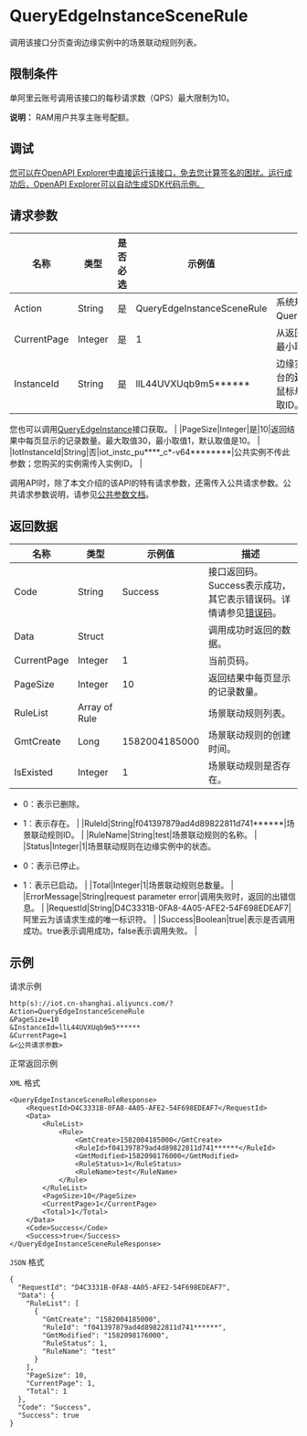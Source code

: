 # QueryEdgeInstanceSceneRule

调用该接口分页查询边缘实例中的场景联动规则列表。

## 限制条件

单阿里云账号调用该接口的每秒请求数（QPS）最大限制为10。

**说明：** RAM用户共享主账号配额。

## 调试

[您可以在OpenAPI Explorer中直接运行该接口，免去您计算签名的困扰。运行成功后，OpenAPI Explorer可以自动生成SDK代码示例。](https://api.aliyun.com/#product=Iot&api=QueryEdgeInstanceSceneRule&type=RPC&version=2018-01-20)

## 请求参数

|名称|类型|是否必选|示例值|描述|
|--|--|----|---|--|
|Action|String|是|QueryEdgeInstanceSceneRule|系统规定参数。取值：QueryEdgeInstanceSceneRule。 |
|CurrentPage|Integer|是|1|从返回结果中的第几页开始显示。最小取值为1。 |
|InstanceId|String|是|llL44UVXUqb9m5\*\*\*\*\*\*|边缘实例的ID。在物联网平台控制台的**边缘计算** \> **边缘实例**页面中，鼠标悬浮在目标边缘实例名称上获取ID。

 您也可以调用[QueryEdgeInstance](~~135214~~)接口获取。 |
|PageSize|Integer|是|10|返回结果中每页显示的记录数量。最大取值30，最小取值1，默认取值是10。 |
|IotInstanceId|String|否|iot\_instc\_pu\*\*\*\*\_c\*-v64\*\*\*\*\*\*\*\*|公共实例不传此参数；您购买的实例需传入实例ID。 |

调用API时，除了本文介绍的该API的特有请求参数，还需传入公共请求参数。公共请求参数说明，请参见[公共参数文档](~~135196~~)。

## 返回数据

|名称|类型|示例值|描述|
|--|--|---|--|
|Code|String|Success|接口返回码。Success表示成功，其它表示错误码。详情请参见[错误码](~~135200~~)。 |
|Data|Struct| |调用成功时返回的数据。 |
|CurrentPage|Integer|1|当前页码。 |
|PageSize|Integer|10|返回结果中每页显示的记录数量。 |
|RuleList|Array of Rule| |场景联动规则列表。 |
|GmtCreate|Long|1582004185000|场景联动规则的创建时间。 |
|IsExisted|Integer|1|场景联动规则是否存在。

 -   0：表示已删除。
-   1：表示存在。 |
|RuleId|String|f041397879ad4d89822811d741\*\*\*\*\*\*|场景联动规则ID。 |
|RuleName|String|test|场景联动规则的名称。 |
|Status|Integer|1|场景联动规则在边缘实例中的状态。

 -   0：表示已停止。
-   1：表示已启动。 |
|Total|Integer|1|场景联动规则总数量。 |
|ErrorMessage|String|request parameter error|调用失败时，返回的出错信息。 |
|RequestId|String|D4C3331B-0FA8-4A05-AFE2-54F698EDEAF7|阿里云为该请求生成的唯一标识符。 |
|Success|Boolean|true|表示是否调用成功。true表示调用成功，false表示调用失败。 |

## 示例

请求示例

```
http(s)://iot.cn-shanghai.aliyuncs.com/?Action=QueryEdgeInstanceSceneRule
&PageSize=10
&InstanceId=llL44UVXUqb9m5******
&CurrentPage=1
&<公共请求参数>
```

正常返回示例

`XML` 格式

```
<QueryEdgeInstanceSceneRuleResponse>
    <RequestId>D4C3331B-0FA8-4A05-AFE2-54F698EDEAF7</RequestId>
    <Data>
        <RuleList>
            <Rule>
                <GmtCreate>1582004185000</GmtCreate>
                <RuleId>f041397879ad4d89822811d741******</RuleId>
                <GmtModified>1582098176000</GmtModified>
                <RuleStatus>1</RuleStatus>
                <RuleName>test</RuleName>
            </Rule>
        </RuleList>
        <PageSize>10</PageSize>
        <CurrentPage>1</CurrentPage>
        <Total>1</Total>
    </Data>
    <Code>Success</Code>
    <Success>true</Success>
</QueryEdgeInstanceSceneRuleResponse>
```

`JSON` 格式

```
{
  "RequestId": "D4C3331B-0FA8-4A05-AFE2-54F698EDEAF7",
  "Data": {
    "RuleList": [
      {
        "GmtCreate": "1582004185000",
        "RuleId": "f041397879ad4d89822811d741******",
        "GmtModified": "1582098176000",
        "RuleStatus": 1,
        "RuleName": "test"
      }
    ],
    "PageSize": 10,
    "CurrentPage": 1,
    "Total": 1
  },
  "Code": "Success",
  "Success": true
}
```

